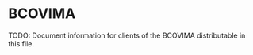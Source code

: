 BCOVIMA
============

TODO: Document information for clients of the BCOVIMA distributable in this file.

